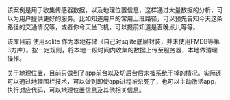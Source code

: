 该案例是用于收集传感器数据，以及地理位置信息，这样通过大量数据的分析，可以为用户提供更好的服务。比如知道用户的常用上班路径，可以预先告知今天这条路径的交通情况等，或者你今天坐飞机，可以提前知道是否晚点儿等等。

该库目前 使用sqlite 作为本地存储（自己对sqlite底层封装，并未使用FMDB等第3方库）。按一定规则，将本地一段时间内收集的数据上传至服务器，本地做清理操作。

关于地理位置，目前只做到了app前台以及切后台后未被系统干掉的情况。实际还可以通过地理围栏技术，可以做到即使app进程被杀死了，也可以主动激活app，执行对应代码，可以地理位置信息及其他相关信息。
